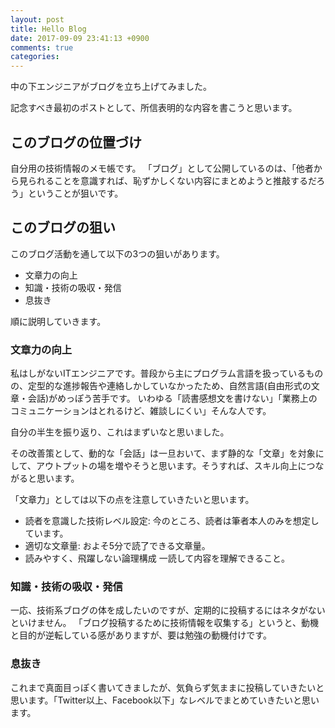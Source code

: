```yaml
---
layout: post
title: Hello Blog
date: 2017-09-09 23:41:13 +0900
comments: true
categories:
---
```


中の下エンジニアがブログを立ち上げてみました。

記念すべき最初のポストとして、所信表明的な内容を書こうと思います。

## このブログの位置づけ
自分用の技術情報のメモ帳です。
「ブログ」として公開しているのは、「他者から見られることを意識すれば、恥ずかしくない内容にまとめようと推敲するだろう」ということが狙いです。

## このブログの狙い
このブログ活動を通して以下の3つの狙いがあります。

- 文章力の向上
- 知識・技術の吸収・発信
- 息抜き

順に説明していきます。

### 文章力の向上
私はしがないITエンジニアです。普段から主にプログラム言語を扱っているものの、定型的な進捗報告や連絡しかしていなかったため、自然言語(自由形式の文章・会話)がめっぽう苦手です。
いわゆる「読書感想文を書けない」「業務上のコミュニケーションはとれるけど、雑談しにくい」そんな人です。

自分の半生を振り返り、これはまずいなと思いました。

その改善策として、動的な「会話」は一旦おいて、まず静的な「文章」を対象にして、アウトプットの場を増やそうと思います。そうすれば、スキル向上につながると思います。

「文章力」としては以下の点を注意していきたいと思います。

- 読者を意識した技術レベル設定:
今のところ、読者は筆者本人のみを想定しています。
- 適切な文章量:
およそ5分で読了できる文章量。
- 読みやすく、飛躍しない論理構成
一読して内容を理解できること。

### 知識・技術の吸収・発信
一応、技術系ブログの体を成したいのですが、定期的に投稿するにはネタがないといけません。
「ブログ投稿するために技術情報を収集する」というと、動機と目的が逆転している感がありますが、要は勉強の動機付けです。

### 息抜き
これまで真面目っぽく書いてきましたが、気負らず気ままに投稿していきたいと思います。「Twitter以上、Facebook以下」なレベルでまとめていきたいと思います。
